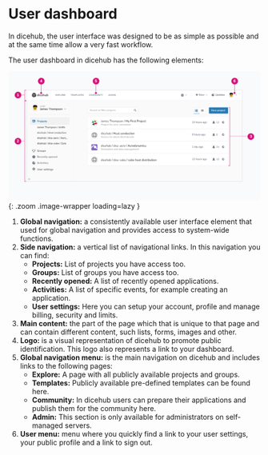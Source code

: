 # User dashboard

In dicehub, the user interface was designed to be as simple as possible and at
the same time allow a very fast workflow.

The user dashboard in dicehub has the following elements:

![User dashboard](./images/user_dashboard_ui.png){: .zoom .image-wrapper loading=lazy }

1. **Global navigation:** a consistently available user interface element that used for global navigation and provides access to system-wide functions.
1. **Side navigation:** a vertical list of navigational links. In this navigation you can find:
     - **Projects:** List of projects you have access too.
     - **Groups:** List of groups you have access too.
     - **Recently opened:** A list of recently opened applications.
     - **Activities:** A list of specific events, for example creating an application.
     - **User settings:** Here you can setup your account, profile and manage billing, security and limits.
1. **Main content:** the part of the page which that is unique to that page and can contain different content, such lists, forms, images and other.
1. **Logo:** is a visual representation of dicehub to promote public identification. This logo also represents a link to your dashboard.
1. **Global navigation menu:** is the main navigation on dicehub and includes links to the following pages:
     - **Explore:** A page with all publicly available projects and groups.
     - **Templates:** Publicly available pre-defined templates can be found here.
     - **Community:** In dicehub users can prepare their applications and publish them for the community here.
     - **Admin:** This section is only available for administrators on self-managed servers.
1. **User menu:** menu where you quickly find a link to your user settings, your public profile and a link to sign out.
